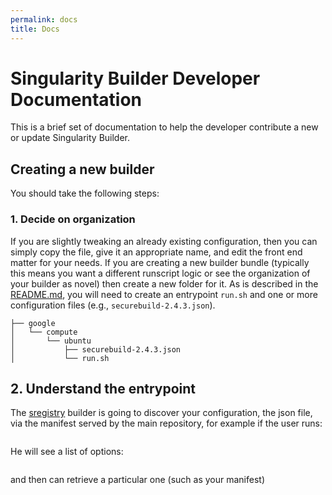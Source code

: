 ```yaml
---
permalink: docs
title: Docs
---
```


# Singularity Builder Developer Documentation
This is a brief set of documentation to help the developer contribute a new
or update Singularity Builder. 

## Creating a new builder
You should take the following steps:

### 1. Decide on organization
If you are slightly tweaking an already existing configuration, then you can
simply copy the file, give it an appropriate name, and edit the front end
matter for your needs. If you are creating a new builder bundle (typically this
means you want a different runscript logic or see the organization of your
builder as novel) then create a new folder for it.  As is described in the
[README.md](../README.md), you will need to create an entrypoint `run.sh` and
one or more configuration files (e.g., `securebuild-2.4.3.json`).

```
├── google
│   └── compute
│       └── ubuntu
│           ├── securebuild-2.4.3.json
│           └── run.sh
```

## 2. Understand the entrypoint
The [sregistry](https://singularityhub.github.io/sregistry-cli/client-google-compute) builder
is going to discover your configuration, the json file, via the manifest served by
the main repository, for example if the user runs:

```
```

He will see a list of options:

```
```

and then can retrieve a particular one (such as your manifest)

```
```
